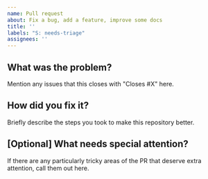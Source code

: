 ```yaml
---
name: Pull request
about: Fix a bug, add a feature, improve some docs
title: ''
labels: "S: needs-triage"
assignees: ''
---
```


## What was the problem?

Mention any issues that this closes with "Closes #X" here.

## How did you fix it?

Briefly describe the steps you took to make this repository better.

## \[Optional\] What needs special attention?

If there are any particularly tricky areas of the PR that deserve extra attention, call them out here.
